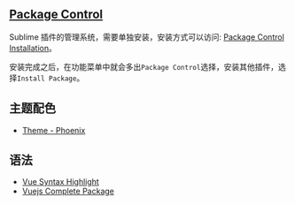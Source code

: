 ## [Package Control](https://packagecontrol.io/)
Sublime 插件的管理系统，需要单独安装，安装方式可以访问: [Package Control Installation](https://packagecontrol.io/installation)。

安装完成之后，在功能菜单中就会多出`Package Control`选择，安装其他插件，选择`Install Package`。

## 主题配色
- [Theme - Phoenix](https://packagecontrol.io/packages/Theme%20-%20Phoenix)

## 语法
- [Vue Syntax Highlight](https://github.com/vuejs/vue-syntax-highlight)
- [Vuejs Complete Package](https://packagecontrol.io/packages/Vuejs%20Complete%20Package)
